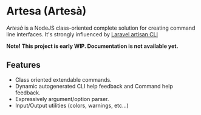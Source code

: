 # Artesa (Artesà)
*Artesà* is a NodeJS class-oriented complete solution for creating command line interfaces. It's strongly influenced by
[Laravel artisan CLI](https://laravel.com/docs/8.x/artisan#introduction)

**Note! This project is early WIP. Documentation is not available yet.**

## Features
* Class oriented extendable commands.
* Dynamic autogenerated CLI help feedback and Command help feedback.
* Expressively argument/option parser.
* Input/Output utilities (colors, warnings, etc...)
